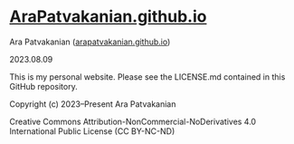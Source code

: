 # [AraPatvakanian.github.io](https://github.com/AraPatvakanian/AraPatvakanian.github.io)

Ara Patvakanian ([arapatvakanian.github.io](https://arapatvakanian.github.io))

2023.08.09

This is my personal website. Please see the LICENSE.md contained in this GitHub repository.

Copyright (c) 2023–Present Ara Patvakanian

Creative Commons Attribution-NonCommercial-NoDerivatives 4.0 International Public License (CC BY-NC-ND)
